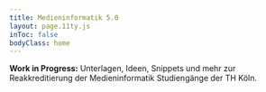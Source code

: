 ```yaml
---
title: Medieninformatik 5.0
layout: page.11ty.js
inToc: false
bodyClass: home
---
```


**Work in Progress:** Unterlagen, Ideen, Snippets und mehr zur Reakkreditierung der Medieninformatik Studiengänge der TH Köln. 

<snippet type="card-overview" id="content-cards" search="home"></snippet>

<snippet type="card-overview" id="content-cards" search="home-stakeholder"></snippet>
